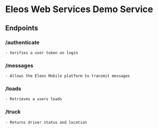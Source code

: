 # Eleos Web Services Demo Service

## Endpoints

### /authenticate 
    - Verifies a user token on login

### /messages
    - Allows the Eleos Mobile platform to transmit messages 

### /loads
    - Retrieves a users loads

### /truck
    - Returns driver status and location